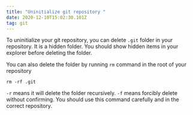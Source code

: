 ```yaml
---
title: "Uninitialize git repository "
date: 2020-12-10T15:02:30.101Z
tag: git
---
```

To uninitialize your git repository, you can delete `.git` folder in your repository. It is a hidden folder. You should show hidden items in your explorer before deleting the folder.

You can also delete the folder by running `rm` command in the root of your repository

```
rm -rf .git
```

`-r` means it will delete the folder recursively. `-f` means forcibly delete without confirming. You should use this command carefully and in the correct repository.